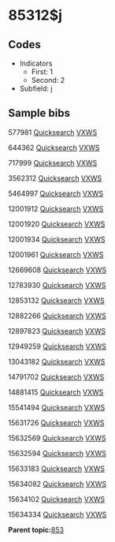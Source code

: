 # 85312$j

## Codes

-   Indicators
    -   First: 1
    -   Second: 2
-   Subfield: j

## Sample bibs

577981 [Quicksearch](https://search.library.yale.edu/catalog/577981) [VXWS](http://prodorbis.library.yale.edu:7014/vxws/GetHoldingsService?bibId=577981)

644362 [Quicksearch](https://search.library.yale.edu/catalog/644362) [VXWS](http://prodorbis.library.yale.edu:7014/vxws/GetHoldingsService?bibId=644362)

717999 [Quicksearch](https://search.library.yale.edu/catalog/717999) [VXWS](http://prodorbis.library.yale.edu:7014/vxws/GetHoldingsService?bibId=717999)

3562312 [Quicksearch](https://search.library.yale.edu/catalog/3562312) [VXWS](http://prodorbis.library.yale.edu:7014/vxws/GetHoldingsService?bibId=3562312)

5464997 [Quicksearch](https://search.library.yale.edu/catalog/5464997) [VXWS](http://prodorbis.library.yale.edu:7014/vxws/GetHoldingsService?bibId=5464997)

12001912 [Quicksearch](https://search.library.yale.edu/catalog/12001912) [VXWS](http://prodorbis.library.yale.edu:7014/vxws/GetHoldingsService?bibId=12001912)

12001920 [Quicksearch](https://search.library.yale.edu/catalog/12001920) [VXWS](http://prodorbis.library.yale.edu:7014/vxws/GetHoldingsService?bibId=12001920)

12001934 [Quicksearch](https://search.library.yale.edu/catalog/12001934) [VXWS](http://prodorbis.library.yale.edu:7014/vxws/GetHoldingsService?bibId=12001934)

12001961 [Quicksearch](https://search.library.yale.edu/catalog/12001961) [VXWS](http://prodorbis.library.yale.edu:7014/vxws/GetHoldingsService?bibId=12001961)

12669608 [Quicksearch](https://search.library.yale.edu/catalog/12669608) [VXWS](http://prodorbis.library.yale.edu:7014/vxws/GetHoldingsService?bibId=12669608)

12783930 [Quicksearch](https://search.library.yale.edu/catalog/12783930) [VXWS](http://prodorbis.library.yale.edu:7014/vxws/GetHoldingsService?bibId=12783930)

12853132 [Quicksearch](https://search.library.yale.edu/catalog/12853132) [VXWS](http://prodorbis.library.yale.edu:7014/vxws/GetHoldingsService?bibId=12853132)

12882266 [Quicksearch](https://search.library.yale.edu/catalog/12882266) [VXWS](http://prodorbis.library.yale.edu:7014/vxws/GetHoldingsService?bibId=12882266)

12897823 [Quicksearch](https://search.library.yale.edu/catalog/12897823) [VXWS](http://prodorbis.library.yale.edu:7014/vxws/GetHoldingsService?bibId=12897823)

12949259 [Quicksearch](https://search.library.yale.edu/catalog/12949259) [VXWS](http://prodorbis.library.yale.edu:7014/vxws/GetHoldingsService?bibId=12949259)

13043182 [Quicksearch](https://search.library.yale.edu/catalog/13043182) [VXWS](http://prodorbis.library.yale.edu:7014/vxws/GetHoldingsService?bibId=13043182)

14791702 [Quicksearch](https://search.library.yale.edu/catalog/14791702) [VXWS](http://prodorbis.library.yale.edu:7014/vxws/GetHoldingsService?bibId=14791702)

14881415 [Quicksearch](https://search.library.yale.edu/catalog/14881415) [VXWS](http://prodorbis.library.yale.edu:7014/vxws/GetHoldingsService?bibId=14881415)

15541494 [Quicksearch](https://search.library.yale.edu/catalog/15541494) [VXWS](http://prodorbis.library.yale.edu:7014/vxws/GetHoldingsService?bibId=15541494)

15631726 [Quicksearch](https://search.library.yale.edu/catalog/15631726) [VXWS](http://prodorbis.library.yale.edu:7014/vxws/GetHoldingsService?bibId=15631726)

15632569 [Quicksearch](https://search.library.yale.edu/catalog/15632569) [VXWS](http://prodorbis.library.yale.edu:7014/vxws/GetHoldingsService?bibId=15632569)

15632594 [Quicksearch](https://search.library.yale.edu/catalog/15632594) [VXWS](http://prodorbis.library.yale.edu:7014/vxws/GetHoldingsService?bibId=15632594)

15633183 [Quicksearch](https://search.library.yale.edu/catalog/15633183) [VXWS](http://prodorbis.library.yale.edu:7014/vxws/GetHoldingsService?bibId=15633183)

15634082 [Quicksearch](https://search.library.yale.edu/catalog/15634082) [VXWS](http://prodorbis.library.yale.edu:7014/vxws/GetHoldingsService?bibId=15634082)

15634102 [Quicksearch](https://search.library.yale.edu/catalog/15634102) [VXWS](http://prodorbis.library.yale.edu:7014/vxws/GetHoldingsService?bibId=15634102)

15634334 [Quicksearch](https://search.library.yale.edu/catalog/15634334) [VXWS](http://prodorbis.library.yale.edu:7014/vxws/GetHoldingsService?bibId=15634334)

**Parent topic:**[853](../../tags/853/853.md)

